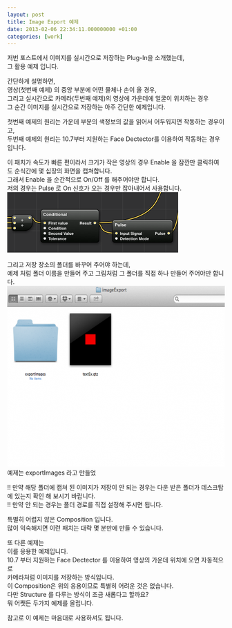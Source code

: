 ```yaml
---
layout: post
title: Image Export 예제
date: 2013-02-06 22:34:11.000000000 +01:00
categories: [work]
---
```

<p>저번 포스트에서 이미지를 실시간으로 저장하는 Plug-In을 소개했는데,<br />
그 활용 예제 입니다.</p>
<p>간단하게 설명하면,<br />
영상(첫번째 예제) 의 중앙 부분에 어떤 물체나 손이 올 경우,<br />
그리고 실시간으로 카메라(두번째 예제)의 영상에 가운데에 얼굴이 위치하는 경우<br />
그 순간 이미지를 실시간으로 저장하는 아주 간단한 예제입니다.</p>
<p>첫번째 예제의 원리는 가운데 부분의 색정보의 값을 읽어서 어두워지면 작동하는 경우이고,<br />
두번째 예제의 원리는 10.7부터 지원하는 Face Dectector를 이용하여 작동하는 경우입니다.</p>
<p>이 패치가 속도가 빠른 편이라서 크기가 작은 영상의 경우 Enable 을 잠깐만 클릭하여도 순식간에 몇 십장의 화면을 캡쳐합니다.<br />
그래서 Enable 을 순간적으로 On/Off 를 해주어야만 합니다.<br />
저의 경우는 Pulse 로 On 신호가 오는 경우만 잡아내어서 사용합니다.<br />
<img src="/assets/pulse_on.png" alt="pulse_on" width="396" height="140" class="alignnone size-full wp-image-3662" /></p>
<p>그리고 저장 장소의 폴더를 바꾸어 주어야 하는데,<br />
예제 처럼 폴더 이름을 만들어 주고 그림처럼 그 폴더를 직접 하나 만들어 주어야만 합니다.<br />
<img src="/assets/folder-630x419.png" alt="folder" width="630" height="419" class="alignnone size-large wp-image-3660" /></a>예제는 exportImages 라고 만들었</p>
<p>!! 만약 해당 폴더에 캡쳐 된 이미지가 저장이 안 되는 경우는 다운 받은 폴더가 데스크탑에 있는지 확인 해 보시기 바랍니다.<br />
!! 만약 안 되는 경우는 폴더 경로를 직접 설정해 주시면 됩니다.</p>
<p>특별히 어렵지 않은 Composition 입니다.<br />
많이 익숙해지면 이런 패치는 대략 몇 분만에 만들 수 있습니다.</p>
<p>또 다른 예제는<br />
이를 응용한 예제입니다.<br />
10.7 부터 지원하는 Face Dectector 를 이용하여 영상의 가운데 위치에 오면 자동적으로<br />
카메라처럼 이미지를 저장하는 방식입니다.<br />
이 Composition은 위의 응용이므로 특별히 어려운 것은 없습니다.<br />
다만 Structure 를 다루는 방식이 조금 새롭다고 할까요?<br />
뭐 어쨋든 두가지 예제를 올립니다.</p>
<p>참고로 이 예제는 마음대로 사용하셔도 됩니다.</p>
